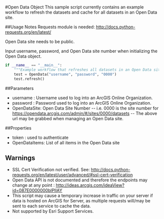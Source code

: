 #Open Data Object
This sample script currently contains an example workflow to refresh the datasets and cache for all datasets in an Open Data site.

##Usage Notes
Requests module is needed: http://docs.python-requests.org/en/latest/

Open Data site needs to be public.

Input username, password, and Open Data site number when initializing the Open Data object.

```python
if __name__ == "__main__":
    """Example workflow that refreshes all datasets in an Open Data site."""
    test = OpenData("username", "password", "0000")
    test.refresh()
```

##Parameters
- username : Username used to log into an ArcGIS Online Organization.
- password : Password used to log into an ArcGIS Online Organization.
- OpenDataSite: Open Data Site Number
-- i.e. 0000 is the site number for https://opendata.arcgis.com/admin/#/sites/0000/datasets
-- The above url may be grabbed when managing an Open Data site.

##Properties
- token : used to authenticate
- OpenDataItems: List of all items in the Open Data site

## Warnings
- SSL Cert Verification not verified. See: http://docs.python-requests.org/en/latest/user/advanced/#ssl-cert-verification
- Open Data API is not documented and therefore the endpoints may change at any point : http://ideas.arcgis.com/ideaView?id=087E0000000blPIIAY
- This script may cause a temporary increase in traffic on your server if data is hosted on ArcGIS for Server, as multiple requests will/may be sent to each service to cache the data.
- Not supported by Esri Support Services.

